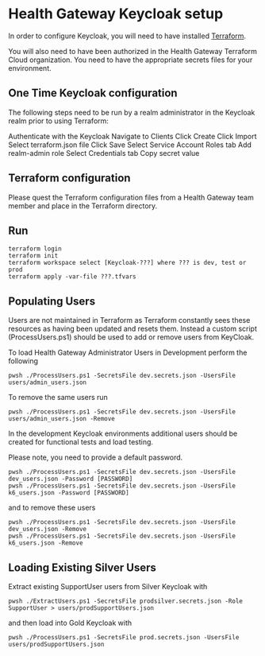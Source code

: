 # Health Gateway Keycloak setup

In order to configure Keycloak, you will need to have installed [Terraform](https://learn.hashicorp.com/tutorials/terraform/install-cli).

You will also need to have been authorized in the Health Gateway Terraform Cloud organization.
You need to have the appropriate secrets files for your environment.

## One Time Keycloak configuration

The following steps need to be run by a realm administrator in the Keycloak realm prior to using Terraform:

Authenticate with the Keycloak
Navigate to Clients
Click Create
Click Import
    Select terraform.json file
Click Save
Select Service Account Roles tab
    Add realm-admin role
Select Credentials tab
    Copy secret value

## Terraform configuration

Please quest the Terraform configuration files from a Health Gateway team member and place in the Terraform directory.

## Run

```console
terraform login
terraform init
terraform workspace select [Keycloak-???] where ??? is dev, test or prod
terraform apply -var-file ???.tfvars
```

## Populating Users

Users are not maintained in Terraform as Terraform constantly sees these resources as having been updated and resets them.  Instead a custom script (ProcessUsers.ps1) should be used to add or remove users from KeyCloak.

To load Health Gateway Administrator Users in Development perform the following

```console
pwsh ./ProcessUsers.ps1 -SecretsFile dev.secrets.json -UsersFile users/admin_users.json
```

To remove the same users run

```console
pwsh ./ProcessUsers.ps1 -SecretsFile dev.secrets.json -UsersFile users/admin_users.json -Remove
```

In the development Keycloak environments additional users should be created for functional tests and load testing.  

Please note, you need to provide a default password.

```console
pwsh ./ProcessUsers.ps1 -SecretsFile dev.secrets.json -UsersFile dev_users.json -Password [PASSWORD]
pwsh ./ProcessUsers.ps1 -SecretsFile dev.secrets.json -UsersFile k6_users.json -Password [PASSWORD]
```

and to remove these users

```console
pwsh ./ProcessUsers.ps1 -SecretsFile dev.secrets.json -UsersFile dev_users.json -Remove
pwsh ./ProcessUsers.ps1 -SecretsFile dev.secrets.json -UsersFile k6_users.json -Remove
```

## Loading Existing Silver Users

Extract existing SupportUser users from Silver Keycloak with 

```console
pwsh ./ExtractUsers.ps1 -SecretsFile prodsilver.secrets.json -Role SupportUser > users/prodSupportUsers.json
```

and then load into Gold Keycloak with

```console
pwsh ./ProcessUsers.ps1 -SecretsFile prod.secrets.json -UsersFile users/prodSupportUsers.json
```